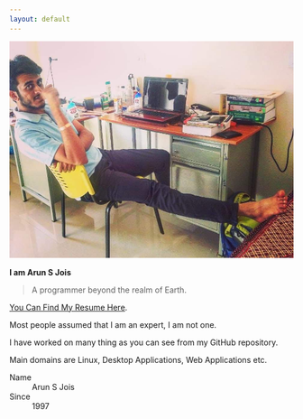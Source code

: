 ```yaml
---
layout: default
---
```


![Me](https://raw.githubusercontent.com/arunjois/arunjois.github.io/master/assets/images/me.jpg) 

**I am Arun S Jois**    
>A programmer beyond the realm of Earth.

[You Can Find My Resume Here](./resume.pdf).

Most people assumed that I am an expert, I am not one.

I have worked on many thing as you can see from my GitHub repository.

Main domains are Linux, Desktop Applications, Web Applications etc. 

<dl>
<dt>Name</dt>
<dd>Arun S Jois</dd>
<dt>Since</dt>
<dd>1997</dd>
</dl>

